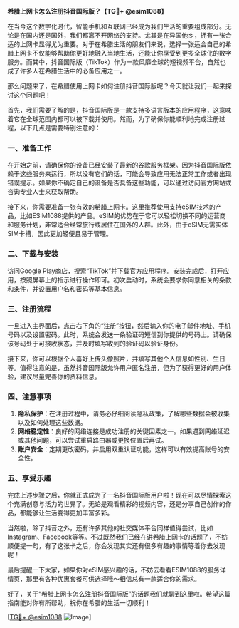 **希腊上网卡怎么注册抖音国际版？【TG💪+ @esim1088】**

在当今这个数字化时代，智能手机和互联网已经成为我们生活的重要组成部分。无论是在国内还是国外，我们都离不开网络的支持。尤其是在异国他乡，拥有一张合适的上网卡显得尤为重要。对于在希腊生活的朋友们来说，选择一张适合自己的希腊上网卡不仅能够帮助你更好地融入当地生活，还能让你享受到更多全球化的数字服务。而其中，抖音国际版（TikTok）作为一款风靡全球的短视频平台，自然也成了许多人在希腊生活中的必备应用之一。

那么问题来了，在希腊使用上网卡如何注册抖音国际版呢？今天就让我们一起来探讨这个问题吧！

首先，我们需要了解的是，抖音国际版是一款支持多语言版本的应用程序，这意味着它在全球范围内都可以被下载并使用。然而，为了确保你能顺利地完成注册过程，以下几点是需要特别注意的：

### **一、准备工作**
在开始之前，请确保你的设备已经安装了最新的谷歌服务框架。因为抖音国际版依赖于这些服务来运行，所以没有它们的话，可能会导致应用无法正常工作或者出现错误提示。如果你不确定自己的设备是否具备这些功能，可以通过访问官方网站或咨询专业人士来获取帮助。

接下来，你需要准备一张有效的希腊上网卡。这里推荐使用支持eSIM技术的产品，比如ESIM1088提供的产品。eSIM的优势在于它可以轻松切换不同的运营商和服务计划，非常适合经常旅行或居住在国外的人群。此外，由于eSIM无需实体SIM卡槽，因此更加轻便且易于管理。

### **二、下载与安装**
访问Google Play商店，搜索“TikTok”并下载官方应用程序。安装完成后，打开应用，按照屏幕上的指示进行操作即可。初次启动时，系统会要求你同意相关的条款和条件，并设置用户名和密码等基本信息。

### **三、注册流程**
一旦进入主界面后，点击右下角的“注册”按钮，然后输入你的电子邮件地址、手机号码以及设置密码。此时，系统会发送一条验证码短信到你提供的号码上。请确保该号码处于可接收状态，并及时填写收到的验证码以验证身份。

接下来，你可以根据个人喜好上传头像照片，并填写其他个人信息如性别、生日等。值得注意的是，虽然抖音国际版允许用户匿名注册，但为了获得更好的用户体验，建议尽量完善你的资料信息。

### **四、注意事项**
1. **隐私保护**：在注册过程中，请务必仔细阅读隐私政策，了解哪些数据会被收集以及如何处理这些数据。
2. **网络稳定性**：良好的网络连接是成功注册的关键因素之一。如果遇到网络延迟或其他问题，可以尝试重启路由器或更换位置后再试。
3. **账户安全**：定期更改密码，并启用双重认证功能，这样可以有效提高账号的安全性。

### **五、享受乐趣**
完成上述步骤之后，你就正式成为了一名抖音国际版用户啦！现在可以尽情探索这个充满创意与活力的世界了。无论是观看精彩的视频内容，还是分享自己创作的作品，都能够让生活变得更加丰富多彩。

当然啦，除了抖音之外，还有许多其他的社交媒体平台同样值得尝试，比如Instagram、Facebook等等。不过既然我们已经在讲希腊上网卡的话题了，不妨顺便提一句，有了这张卡之后，你会发现其实还有很多有趣的事情等着你去发现呢！

最后提醒一下大家，如果你对eSIM感兴趣的话，不妨去看看ESIM1088的服务详情页，那里有各种优惠套餐可供选择哦～相信总有一款适合你的需求。

好了，关于“希腊上网卡怎么注册抖音国际版”的话题我们就聊到这里啦。希望这篇指南能对你有所帮助，祝你在希腊的生活一切顺利！

[[TG💪+ @esim1088](https://t.me/s/esim1088) ![Image](https://i.postimg.cc/4NQfJmqS/Snipaste-2025-05-13-00-14-12.png)]